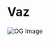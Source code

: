 # Vaz

![OG Image](https://github.com/user-attachments/assets/30f4984b-e2f9-409c-a5c3-2418218a1172)
